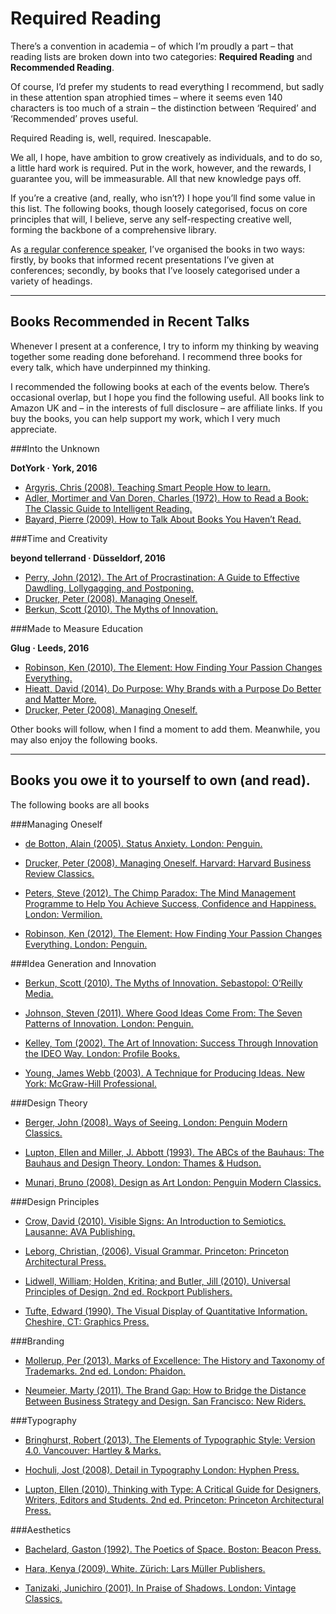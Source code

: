 Required Reading
================

There’s a convention in academia – of which I’m proudly a part – that reading lists are broken down into two categories: **Required Reading** and **Recommended Reading**.

Of course, I’d prefer my students to read everything I recommend, but sadly in these attention span atrophied times – where it seems even 140 characters is too much of a strain – the distinction between ‘Required’ and ‘Recommended’ proves useful.

Required Reading is, well, required. Inescapable.

We all, I hope, have ambition to grow creatively as individuals, and to do so, a little hard work is required. Put in the work, however, and the rewards, I guarantee you, will be immeasurable. All that new knowledge pays off.

If you’re a creative (and, really, who isn’t?) I hope you’ll find some value in this list. The following books, though loosely categorised, focus on core principles that will, I believe, serve any self-respecting creative well, forming the backbone of a comprehensive library.

As [a regular conference speaker](http://tinybooks.org/speaking/), I’ve organised the books in two ways: firstly, by books that informed recent presentations I’ve given at conferences; secondly, by books that I’ve loosely categorised under a variety of headings.


----


Books Recommended in Recent Talks
---------------------------------

Whenever I present at a conference, I try to inform my thinking by weaving together some reading done beforehand. I recommend three books for every talk, which have underpinned my thinking.

I recommended the following books at each of the events below. There’s occasional overlap, but I hope you find the following useful. All books link to Amazon UK and – in the interests of full disclosure – are affiliate links. If you buy the books, you can help support my work, which I very much appreciate.


###Into the Unknown

**DotYork · York, 2016**

+ [Argyris, Chris (2008). Teaching Smart People How to learn.](http://amzn.to/22XABX3)
+ [Adler, Mortimer and Van Doren, Charles (1972). How to Read a Book: The Classic Guide to Intelligent Reading.](http://amzn.to/22XAOtg)
+ [Bayard, Pierre (2009). How to Talk About Books You Haven’t Read.](http://amzn.to/22XAXg8)


###Time and Creativity

**beyond tellerrand · Düsseldorf, 2016**

+ [Perry, John (2012). The Art of Procrastination: A Guide to Effective Dawdling, Lollygagging, and Postponing.](http://amzn.to/22XAZEV)
+ [Drucker, Peter (2008). Managing Oneself.](http://amzn.to/22XAFpM)
+ [Berkun, Scott (2010). The Myths of Innovation.](http://amzn.to/22XB6QJ)


###Made to Measure Education

**Glug · Leeds, 2016**

+ [Robinson, Ken (2010). The Element: How Finding Your Passion Changes Everything.](http://amzn.to/22XBXRo)
+ [Hieatt, David (2014). Do Purpose: Why Brands with a Purpose Do Better and Matter More.](http://amzn.to/22XB4s9)
+ [Drucker, Peter (2008). Managing Oneself.](http://amzn.to/22XAFpM)


Other books will follow, when I find a moment to add them. Meanwhile, you may also enjoy the following books.


----


Books you owe it to yourself to own (and read).
-----------------------------------------------

The following books are all books 

###Managing Oneself

+ [de Botton, Alain (2005). Status Anxiety. London: Penguin.](#)

+ [Drucker, Peter (2008). Managing Oneself. Harvard: Harvard Business Review Classics.](#)

+ [Peters, Steve (2012). The Chimp Paradox: The Mind Management Programme to Help You Achieve Success, Confidence and Happiness. London: Vermilion.](#)

+ [Robinson, Ken (2012). The Element: How Finding Your Passion Changes Everything. London: Penguin.](#)



###Idea Generation and Innovation

+ [Berkun, Scott (2010). The Myths of Innovation. Sebastopol: O’Reilly Media.](#)

+ [Johnson, Steven (2011). Where Good Ideas Come From: The Seven Patterns of Innovation. London: Penguin.](#)

+ [Kelley, Tom (2002). The Art of Innovation: Success Through Innovation the IDEO Way. London: Profile Books.](#)

+ [Young, James Webb (2003). A Technique for Producing Ideas. New York: McGraw-Hill Professional.](#)



###Design Theory

+ [Berger, John (2008). Ways of Seeing. London: Penguin Modern Classics.](#)

+ [Lupton, Ellen and Miller, J. Abbott (1993). The ABCs of the Bauhaus: The Bauhaus and Design Theory. London: Thames & Hudson.](#)

+ [Munari, Bruno (2008). Design as Art London: Penguin Modern Classics.](#)



###Design Principles

+ [Crow, David (2010). Visible Signs: An Introduction to Semiotics. Lausanne: AVA Publishing.](#)

+ [Leborg, Christian, (2006). Visual Grammar. Princeton: Princeton Architectural Press.](#)

+ [Lidwell, William; Holden, Kritina; and Butler, Jill (2010). Universal Principles of Design. 2nd ed. Rockport Publishers.](#)

+ [Tufte, Edward (1990). The Visual Display of Quantitative Information. Cheshire, CT: Graphics Press.](#)



###Branding

+ [Mollerup, Per (2013). Marks of Excellence: The History and Taxonomy of Trademarks. 2nd ed. London: Phaidon.](#)

+ [Neumeier, Marty (2011). The Brand Gap: How to Bridge the Distance Between Business Strategy and Design. San Francisco: New Riders.](#)



###Typography

+ [Bringhurst, Robert (2013). The Elements of Typographic Style: Version 4.0. Vancouver: Hartley & Marks.](#)

+ [Hochuli, Jost (2008). Detail in Typography London: Hyphen Press.](#)

+ [Lupton, Ellen (2010). Thinking with Type: A Critical Guide for Designers, Writers, Editors and Students. 2nd ed. Princeton: Princeton Architectural Press.](#)



###Aesthetics

+ [Bachelard, Gaston (1992). The Poetics of Space. Boston: Beacon Press.](#)

+ [Hara, Kenya (2009). White. Zürich: Lars Müller Publishers.](#)

+ [Tanizaki, Junichiro (2001). In Praise of Shadows. London: Vintage Classics.](#)